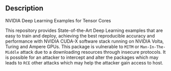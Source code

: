 ## Description
NVIDIA Deep Learning Examples for Tensor Cores

This repository provides State-of-the-Art Deep Learning examples that are easy to train and deploy,
achieving the best reproducible accuracy and performance with NVIDIA CUDA-X software stack running on NVIDIA Volta, Turing and Ampere GPUs.
This package is vulnerable to ```MITM``` or ```Man-In-The-Middle``` attack due to a downloading resources through insecure protocols. It is possible
for an attacker to intercept and alter the packages which may leads to ```RCE``` other attacks which may help the attacker gain access to host.
